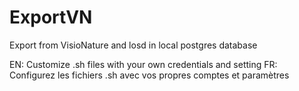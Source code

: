 # ExportVN
Export from VisioNature and losd in local postgres database

EN: Customize .sh files with your own credentials and setting
FR: Configurez les fichiers .sh avec vos propres comptes et paramètres
